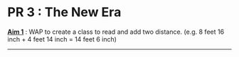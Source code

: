 # PR 3 : The New Era

**<u> Aim 1</u>** : WAP to create a class to read and add two distance. (e.g. 8 feet 16 inch + 4 feet 14 inch = 14 feet 6 inch)
***
 